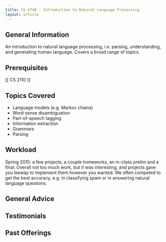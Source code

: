 ```yaml
---
title: CS 4740 - Introduction to Natural Language Processing
layout: article
---
```


## General Information

An introduction to natural language processing, i.e. parsing, understanding, and generating human language. Covers a broad range of topics.

## Prerequisites

[[ CS 2110 ]]

## Topics Covered

- Language models (e.g. Markov chains)
- Word sense disambiguation
- Part-of-speech tagging
- Information extraction
- Grammars
- Parsing

## Workload

Spring 2015: a few projects, a couple homeworks, an in-class prelim and a final. Overall not too much work, but it was interesting, and projects gave you leeway to implement them however you wanted. We often competed to get the best accuracy, e.g. in classifying spam or in answering natural language questions.

## General Advice

## Testimonials

## Past Offerings
